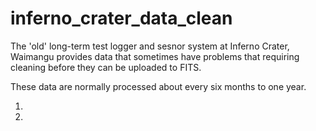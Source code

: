 # inferno_crater_data_clean
The 'old' long-term test logger and sesnor system at Inferno Crater, Waimangu provides data that sometimes have problems that requiring cleaning before they can be uploaded to FITS.

These data are normally processed about every six months to one year.

1.
2.
